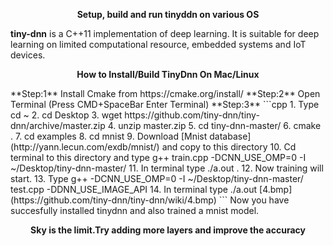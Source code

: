 <p align="center"><b>Setup, build and run tinyddn on various OS</b><p align="center">

<b>tiny-dnn</b> is a C++11 implementation of deep learning. It is suitable for deep learning on limited computational resource, embedded systems and IoT devices.


<p align="center"><b>How to Install/Build TinyDnn On Mac/Linux</b></p>
**Step:1** Install Cmake from https://cmake.org/install/  
**Step:2** Open Terminal (Press CMD+SpaceBar Enter Terminal)    
**Step:3** 
```cpp
1. Type cd ~  
2. cd Desktop  
3. wget https://github.com/tiny-dnn/tiny-dnn/archive/master.zip  
4. unzip master.zip  
5. cd tiny-dnn-master/  
6. cmake .  
7. cd examples  
8. cd mnist  
9. Download [Mnist database](http://yann.lecun.com/exdb/mnist/) and copy to this directory  
10. Cd terminal to this directory and type g++ train.cpp -DCNN_USE_OMP=0 -I ~/Desktop/tiny-dnn-master/  
11. In terminal type ./a.out .  
12. Now training will start.
13. Type g++ -DCNN_USE_OMP=0 -I ~/Desktop/tiny-dnn-master/ test.cpp -DDNN_USE_IMAGE_API  
14. In terminal type ./a.out [4.bmp] (https://github.com/tiny-dnn/tiny-dnn/wiki/4.bmp)
```  
Now you have succesfully installed tinydnn and also trained a mnist model.
<p align="center"><b>Sky is the limit.Try adding more layers and improve the accuracy</b><p align="center">



